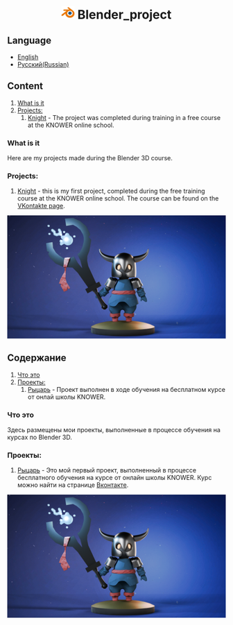 <h1 align="center">
  <img src="https://github.com/devicons/devicon/blob/master/icons/blender/blender-original.svg" width="30px"/> Blender_project
</h1>

## Language
* [English](#Content)
* [Русский(Russian)](#Содержание)

## Content
1. [What is it](#What-is-it)
2. [Projects:](#Projects:)
    1. [Knight](#Knight) - The project was completed during training in a free course at the KNOWER online school.

### What is it
Here are my projects made during the Blender 3D course.

### Projects:
1. [Knight](https://github.com/scainet7/Blender_project/tree/master/Knight) - this is my first project, completed during the free training course at the KNOWER online school. The course can be found on the [VKontakte page](https://vk.com/@-119042932-s-chego-nachat-razvitie-v-gamedev).
<div id="badges">
    <img src="https://github.com/scainet7/Blender_project/blob/master/Knight/Final_render.png"/>
</div>

## Содержание
1. [Что это](#Что-это)
2. [Проекты:](#Проекты:)
    1. [Рыцарь](#Рыцарь) - Проект выполнен в ходе обучения на бесплатном курсе от онлай школы KNOWER.

### Что это
Здесь размещены мои проекты, выполненные в процессе обучения на курсах по Blender 3D.

### Проекты:
1. [Рыцарь](https://github.com/scainet7/Blender_project/tree/master/Knight) - Это мой первый проект, выполненный в процессе бесплатного обучения на курсе от онлайн школы KNOWER. Курс можно найти на странице [Вконтакте](https://vk.com/@-119042932-s-chego-nachat-razvitie-v-gamedev).
<div id="badges">
    <img src="https://github.com/scainet7/Blender_project/blob/master/Knight/Final_render.png"/>
</div>
